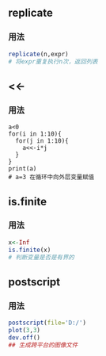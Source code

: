 ## replicate
### 用法
```r
replicate(n,expr)
# 将expr重复执行n次，返回列表
```

## <<-
### 用法
```
a<0
for(i in 1:10){
  for(j in 1:10){
    a<<-i*j
  }
}
print(a)
# a=3 在循环中向外层变量赋值
```

## is.finite
### 用法
```r
x<-Inf
is.finite(x)
# 判断变量是否是有界的
```

## postscript
### 用法
```r
postscript(file='D:/')
plot(3,3)
dev.off()
## 生成跨平台的图像文件
```
